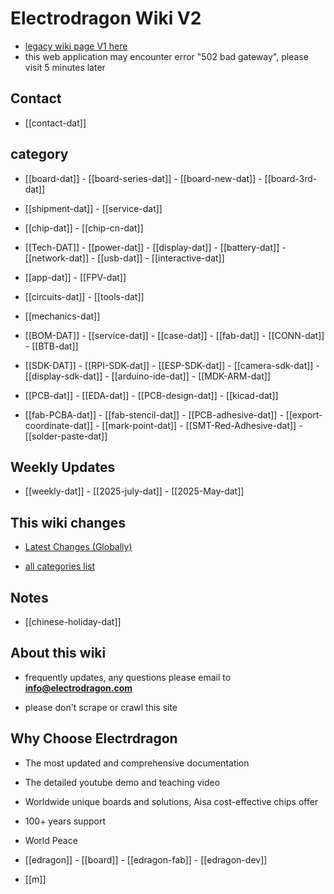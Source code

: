 
# Electrodragon Wiki V2 

- [legacy wiki page V1 here ](https://w.electrodragon.com)
- this web application may encounter error "502 bad gateway", please visit 5 minutes later


## Contact 

- [[contact-dat]] 

## category 

- [[board-dat]] - [[board-series-dat]] - [[board-new-dat]] - [[board-3rd-dat]]

- [[shipment-dat]] - [[service-dat]]

- [[chip-dat]] - [[chip-cn-dat]]

- [[Tech-DAT]] - [[power-dat]] - [[display-dat]] - [[battery-dat]] - [[network-dat]] - [[usb-dat]] - [[interactive-dat]]

- [[app-dat]] - [[FPV-dat]]

- [[circuits-dat]] - [[tools-dat]]
  
- [[mechanics-dat]] 

- [[BOM-DAT]] - [[service-dat]] - [[case-dat]] - [[fab-dat]] - [[CONN-dat]] - [[BTB-dat]]

- [[SDK-DAT]] - [[RPI-SDK-dat]] - [[ESP-SDK-dat]] - [[camera-sdk-dat]] - [[display-sdk-dat]] - [[arduino-ide-dat]] - [[MDK-ARM-dat]]

- [[PCB-dat]]  - [[EDA-dat]] - [[PCB-design-dat]] - [[kicad-dat]]

- [[fab-PCBA-dat]] - [[fab-stencil-dat]] - [[PCB-adhesive-dat]] - [[export-coordinate-dat]] - [[mark-point-dat]] - [[SMT-Red-Adhesive-dat]] - [[solder-paste-dat]]



## Weekly Updates 

- [[weekly-dat]] - [[2025-july-dat]] - [[2025-May-dat]]

## This wiki changes

- [Latest Changes (Globally)](https://w2.electrodragon.com/gollum/latest_changes)

- [all categories list](https://w2.electrodragon.com/gollum/overview)

## Notes 

- [[chinese-holiday-dat]]

## About this wiki 

- frequently updates, any questions please email to **info@electrodragon.com**

- please don't scrape or crawl this site



## Why Choose Electrdragon 

- The most updated and comprehensive documentation 
- The detailed youtube demo and teaching video 
- Worldwide unique boards and solutions, Aisa cost-effective chips offer 
- 100+ years support
- World Peace


- [[edragon]] - [[board]] - [[edragon-fab]] - [[edragon-dev]] 

- [[m]]

